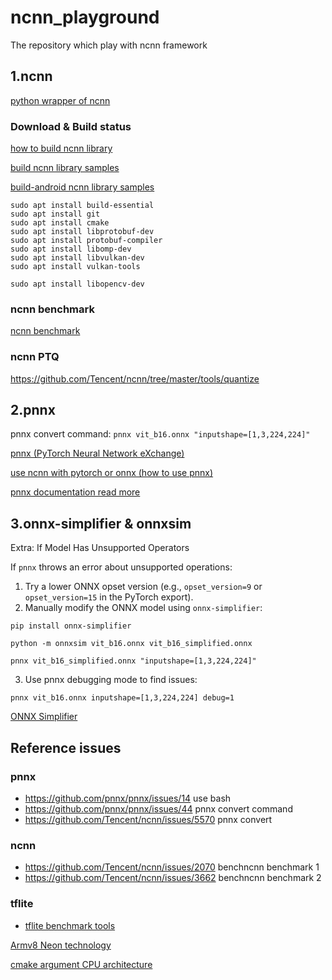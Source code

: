 # ncnn_playground

The repository which play with ncnn framework

## 1.ncnn

[python wrapper of ncnn](https://github.com/Tencent/ncnn/tree/master/python)

### Download & Build status

[how to build ncnn library](https://github.com/Tencent/ncnn/wiki/how-to-build)

[build ncnn library samples](https://github.com/Tencent/ncnn/blob/master/build.sh)

[build-android ncnn library samples](https://github.com/Tencent/ncnn/blob/master/build-android.cmd)

```commandline
sudo apt install build-essential 
sudo apt install git 
sudo apt install cmake 
sudo apt install libprotobuf-dev 
sudo apt install protobuf-compiler 
sudo apt install libomp-dev 
sudo apt install libvulkan-dev 
sudo apt install vulkan-tools 

sudo apt install libopencv-dev
```

### ncnn benchmark

[ncnn benchmark](https://github.com/Tencent/ncnn/tree/master/benchmark)

### ncnn PTQ

https://github.com/Tencent/ncnn/tree/master/tools/quantize

## 2.pnnx

pnnx convert command: `pnnx vit_b16.onnx "inputshape=[1,3,224,224]"`

[pnnx (PyTorch Neural Network eXchange)](https://github.com/pnnx/pnnx)

[use ncnn with pytorch or onnx (how to use pnnx)](https://github.com/Tencent/ncnn/wiki/use-ncnn-with-pytorch-or-onnx#how-to-use-pnnx)

[pnnx documentation read more](https://github.com/Tencent/ncnn/tree/master/tools/pnnx)

## 3.onnx-simplifier & onnxsim

Extra: If Model Has Unsupported Operators

If `pnnx` throws an error about unsupported operations:

1. Try a lower ONNX opset version (e.g., `opset_version=9` or `opset_version=15` in the PyTorch export).
2. Manually modify the ONNX model using `onnx-simplifier`:
```
pip install onnx-simplifier

python -m onnxsim vit_b16.onnx vit_b16_simplified.onnx 

pnnx vit_b16_simplified.onnx "inputshape=[1,3,224,224]"
```
3. Use pnnx debugging mode to find issues:
```
pnnx vit_b16.onnx inputshape=[1,3,224,224] debug=1
```

[ONNX Simplifier](https://github.com/daquexian/onnx-simplifier)

## Reference issues

### pnnx

- https://github.com/pnnx/pnnx/issues/14 use bash
- https://github.com/pnnx/pnnx/issues/44 pnnx convert command
- https://github.com/Tencent/ncnn/issues/5570 pnnx convert

### ncnn

- https://github.com/Tencent/ncnn/issues/2070 benchncnn benchmark 1
- https://github.com/Tencent/ncnn/issues/3662 benchncnn benchmark 2

### tflite

- [tflite benchmark tools](https://ai.google.dev/edge/litert/models/measurement)

[Armv8 Neon technology](https://developer.arm.com/documentation/102474/0100/Fundamentals-of-Armv8-Neon-technology)

[cmake argument CPU architecture](https://github.com/Tencent/ncnn/blob/23890900c2a92a0932eba629d3c0bdbbc20808de/CMakeLists.txt#L267)